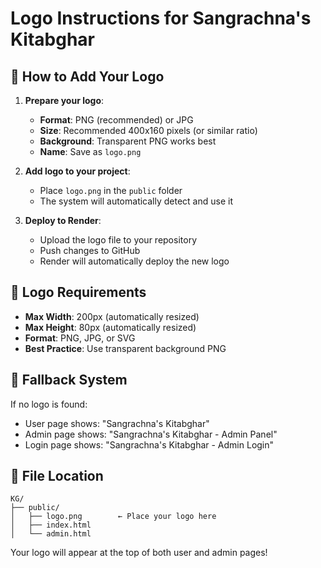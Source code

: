 # Logo Instructions for Sangrachna's Kitabghar

## 📸 How to Add Your Logo

1. **Prepare your logo**:
   - **Format**: PNG (recommended) or JPG
   - **Size**: Recommended 400x160 pixels (or similar ratio)
   - **Background**: Transparent PNG works best
   - **Name**: Save as `logo.png`

2. **Add logo to your project**:
   - Place `logo.png` in the `public` folder
   - The system will automatically detect and use it

3. **Deploy to Render**:
   - Upload the logo file to your repository
   - Push changes to GitHub
   - Render will automatically deploy the new logo

## 🎨 Logo Requirements

- **Max Width**: 200px (automatically resized)
- **Max Height**: 80px (automatically resized)
- **Format**: PNG, JPG, or SVG
- **Best Practice**: Use transparent background PNG

## 🔄 Fallback System

If no logo is found:
- User page shows: "Sangrachna's Kitabghar"
- Admin page shows: "Sangrachna's Kitabghar - Admin Panel"
- Login page shows: "Sangrachna's Kitabghar - Admin Login"

## 📁 File Location

```
KG/
├── public/
│   ├── logo.png        ← Place your logo here
│   ├── index.html
│   └── admin.html
```

Your logo will appear at the top of both user and admin pages!
